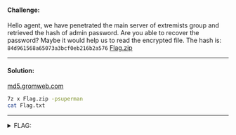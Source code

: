#### Challenge:

Hello agent, we have penetrated the main server of extremists group and retrieved the hash of admin password. Are you able to recover the password? Maybe it would help us to read the encrypted file. The hash is: `84d961568a65073a3bcf0eb216b2a576` [Flag.zip](./Flag.zip)

---

#### Solution:

[md5.gromweb.com](https://md5.gromweb.com/?md5=84d961568a65073a3bcf0eb216b2a576)

```bash
7z x Flag.zip -psuperman
cat Flag.txt
```

---

<details><summary>FLAG:</summary>

```
CT18-5Ov3-3MYt-vTF6-sGDL
```

</details>
